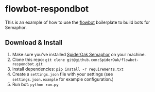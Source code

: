 # flowbot-respondbot
This is an example of how to use the [flowbot](https://github.com/SpiderOak/flowbot) boilerplate to build bots for Semaphor.

## Download & Install
1. Make sure you've installed [SpiderOak Semaphor](https://spideroak.com/opendownload) on your machine.
2. Clone this repo: `git clone git@github.com:SpiderOak/flowbot-respondbot.git`
3. Install dependencies: `pip install -r requirements.txt`
4. Create a `settings.json` file with your settings (see `settings.json.example` for example configuration.)
4. Run bot: `python run.py`
